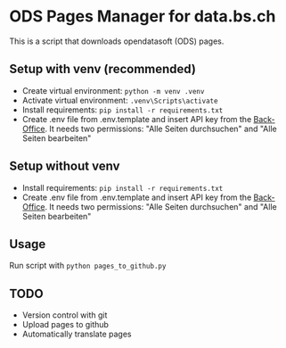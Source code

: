 # ODS Pages Manager for data.bs.ch
This is a script that downloads opendatasoft (ODS) pages.

## Setup with venv (recommended)
- Create virtual environment: `python -m venv .venv`
- Activate virtual environment: `.venv\Scripts\activate`
- Install requirements: `pip install -r requirements.txt`
- Create .env file from .env.template and insert API key from the [Back-Office](https://data.bs.ch/account/api-keys/). It needs two permissions: "Alle Seiten durchsuchen" and "Alle Seiten bearbeiten"

## Setup without venv
- Install requirements: `pip install -r requirements.txt`
- Create .env file from .env.template and insert API key from the [Back-Office](https://data.bs.ch/account/api-keys/). It needs two permissions: "Alle Seiten durchsuchen" and "Alle Seiten bearbeiten"

## Usage
Run script with `python pages_to_github.py`

## TODO
- Version control with git
- Upload pages to github
- Automatically translate pages
